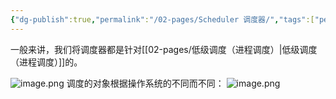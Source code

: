 ```yaml
---
{"dg-publish":true,"permalink":"/02-pages/Scheduler 调度器/","tags":["personal/blog","os"]}
---
```


一般来讲，我们将调度器都是针对[[02-pages/低级调度（进程调度）\|低级调度（进程调度）]]的。

![image.png](https://yelanyanyu-img-bed.oss-cn-hangzhou.aliyuncs.com/img/blog/2024/08/20240801214436.png)
调度的对象根据操作系统的不同而不同：
![image.png](https://yelanyanyu-img-bed.oss-cn-hangzhou.aliyuncs.com/img/blog/2024/08/20240801214446.png)

